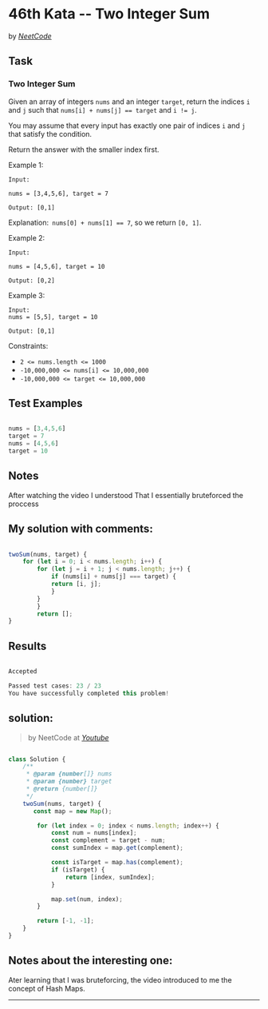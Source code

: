 # 46th Kata -- Two Integer Sum


by *[NeetCode](https://neetcode.io/problems/two-integer-sum)*


## Task

### Two Integer Sum


Given an array of integers ```nums``` and an integer ```target```, return the indices ```i``` and ```j``` such that ```nums[i] + nums[j] == target``` and ```i != j```.

You may assume that every input has exactly one pair of indices ```i``` and ```j``` that satisfy the condition.

Return the answer with the smaller index first.

Example 1:
```
Input:

nums = [3,4,5,6], target = 7

Output: [0,1]
```
Explanation:``` nums[0] + nums[1] == 7```, so we return ```[0, 1]```.

Example 2:
```
Input:

nums = [4,5,6], target = 10

Output: [0,2]
```
Example 3:
```
Input:
nums = [5,5], target = 10

Output: [0,1]
```
Constraints:

* ```2 <= nums.length <= 1000```
* ```-10,000,000 <= nums[i] <= 10,000,000```
* ```-10,000,000 <= target <= 10,000,000```


## Test Examples

```js

nums = [3,4,5,6]
target = 7
nums = [4,5,6]
target = 10

```


## Notes

After watching the video I understood That I essentially bruteforced the proccess

## My solution with comments:

```js

twoSum(nums, target) {
    for (let i = 0; i < nums.length; i++) {
        for (let j = i + 1; j < nums.length; j++) {
            if (nums[i] + nums[j] === target) {
            return [i, j];
            }
        }
        }
        return [];
}
```


## Results

```js

Accepted

Passed test cases: 23 / 23
You have successfully completed this problem!
```

## solution:
> by NeetCode at *[Youtube](https://youtu.be/KLlXCFG5TnA)*

```js

class Solution {
    /**
     * @param {number[]} nums
     * @param {number} target
     * @return {number[]}
     */
    twoSum(nums, target) {
       const map = new Map();

        for (let index = 0; index < nums.length; index++) {
            const num = nums[index];
            const complement = target - num;
            const sumIndex = map.get(complement);

            const isTarget = map.has(complement);
            if (isTarget) {
                return [index, sumIndex];
            }

            map.set(num, index);
        }

        return [-1, -1];
    }
}
```

## Notes about the interesting one:

Ater learning that I was bruteforcing, the video introduced to me the concept of Hash Maps.


---